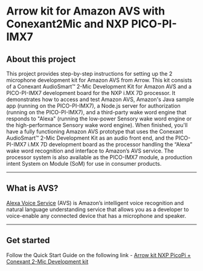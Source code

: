 Arrow kit for Amazon AVS with Conexant2Mic and NXP PICO-PI-IMX7
==================================================================
## About this project

This project provides step-by-step instructions for setting up the 2 microphone development kit for Amazon AVS from Arrow. This kit consists of a Conexant AudioSmart™ 2-Mic Development Kit for Amazon AVS and a PICO-PI-IMX7 development board for the NXP i.MX 7D processor. It demonstrates how to access and test Amazon AVS, Amazon's Java sample app (running on the PICO-PI-IMX7), a Node.js server for authorization (running on the PICO-PI-IMX7), and a third-party wake word engine that responds to "Alexa" (running the low-power Sensory wake word engine or the high-performance Sensory wake word engine).
When finished, you'll have a fully functioning Amazon AVS prototype that uses the Conexant AudioSmart™ 2-Mic Development Kit as an audio front end, and the PICO-PI-IMX7 i.MX 7D development board as the processor handling the “Alexa” wake word recognition and interface to Amazon’s AVS service. The processor system is also available as the PICO-IMX7 module, a production intent System on Module (SoM) for use in consumer products.

---

## What is AVS?
[Alexa Voice Service](https://developer.amazon.com/avs) (AVS) is Amazon’s intelligent voice recognition and natural language understanding service that allows you as a developer to voice-enable any connected device that has a microphone and speaker.

---

## Get started

Follow the Quick Start Guide on the following link -
[Arrow kit NXP PicoPi + Conexant 2-Mic Development kit](../../wiki)
